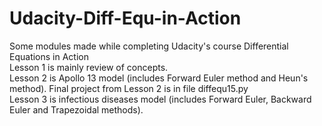 # Udacity-Diff-Equ-in-Action
Some modules made while completing Udacity's course Differential Equations in Action<br>
Lesson 1 is mainly review of concepts.<br>
Lesson 2 is Apollo 13 model (includes Forward Euler method and Heun's method). Final project from Lesson 2 is in file diffequ15.py<br>
Lesson 3 is infectious diseases model (includes Forward Euler, Backward Euler and Trapezoidal methods).
